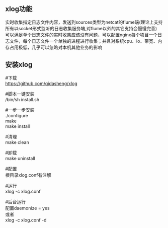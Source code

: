 xlog功能    
----------
实时收集指定日志文件内容，发送到sources类型为netcat的flume端(理论上支持所有以socket形式监听的日志收集服务端,对flume以外的其它支持会慢慢完善)               
可以满足单个日志文件的实时收集应该没有问题，可以配置nginx每个项目一个日志文件，每个日志文件一个单独的进程进行收集；并且对系统cpu、io、带宽、内存占用极低，几乎可以忽略对本机其他业务的影响                         


安装xlog    
----------    

\#下载    
https://github.com/qidasheng/xlog    


\#脚本一键安装   
/bin/sh install.sh

\#一步一步安装      
./configure   
make    
make install   

\#清理    
make clean   

\#卸载   
make uninstall     


\#配置    
根目录xlog.conf有注解    


\#运行    
xlog -c xlog.conf     

\#后台运行     
配置daemonize = yes    
或者     
xlog -c xlog.conf -d    






